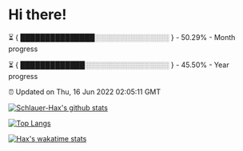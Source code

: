 # Hi there!

⏳ { ███████████████░░░░░░░░░░░░░░░ } - 50.29% - Month progress

⏳ { █████████████░░░░░░░░░░░░░░░░░ } - 45.50% - Year progress

⏰ Updated on Thu, 16 Jun 2022 02:05:11 GMT


[![Schlauer-Hax's github stats](https://github-readme-stats.vercel.app/api?username=Schlauer-Hax&show_icons=true&theme=dark&count_private=true)](https://github.com/Schlauer-Hax)


[![Top Langs](https://github-readme-stats.vercel.app/api/top-langs/?username=Schlauer-Hax&layout=compact&theme=dark)](https://github.com/Schlauer-Hax?tab=repositories)


[![Hax's wakatime stats](https://github-readme-stats.vercel.app/api/wakatime?username=Hax&theme=dark)](https://wakatime.com/@Hax)

